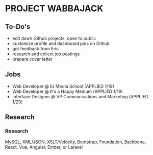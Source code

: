 # PROJECT WABBAJACK

## To-Do's

- edit down Github projects, open to public
- customize profile and dashboard pins on Github
- get feedback from Eric
- research and collect job postings
- prepare cover letter


## Jobs

- Web Developer @ IU Media School (APPLIED 1/19)
- Web Developer @ It's a Happy Medium (APPLIED 1/19)
- Interface Designer @ VP Communications and Marketing (APPLIED 1/20)


## Research



### Research

MySQL, XML/JSON, XSLT/Velocity, Bootstrap, Foundation, Backbone, React, Vue, Angular, Ember, or Laravel